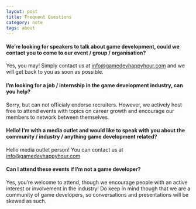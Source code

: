 ```yaml
---
layout: post
title: Frequent Questions
category: note
tags: about
---
```


#### We’re looking for speakers to talk about game development, could we contact you to come to our event / group / organisation?

Yes, you may! Simply contact us at info@gamedevhappyhour.com and we will get back to you as soon as possible.

#### I’m looking for a job / internship in the game development industry, can you help?

Sorry, but can not officialy endorse recruiters. However, we actively host free to attend events with topics on career growth and encourage our members to network between themselves.

#### Hello! I’m with a media outlet and would like to speak with you about the community / industry / anything game development related?

Hello media outlet person! You can contact us at info@gamedevhappyhour.com


#### Can I attend these events if I’m not a game developer?

Yes, you’re welcome to attend, though we encourage people with an active interest or involvement in the industry! Do keep in mind though that we are a community of game developers, so conversations and presentations will be skewed as such.
